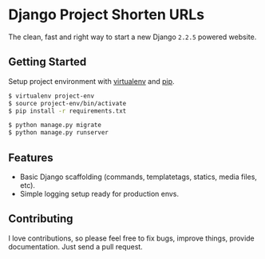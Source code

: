 # Django Project Shorten URLs

The clean, fast and right way to start a new Django `2.2.5` powered website.

## Getting Started

Setup project environment with [virtualenv](https://virtualenv.pypa.io) and [pip](https://pip.pypa.io).

```bash
$ virtualenv project-env
$ source project-env/bin/activate
$ pip install -r requirements.txt

$ python manage.py migrate
$ python manage.py runserver
```

## Features

* Basic Django scaffolding (commands, templatetags, statics, media files, etc).
* Simple logging setup ready for production envs.

## Contributing

I love contributions, so please feel free to fix bugs, improve things, provide documentation. Just send a pull request.
